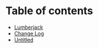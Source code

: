 # Table of contents

* [Lumberjack](README.md)
* [Change Log](changelog.md)
* [Untitled](untitled.md)

